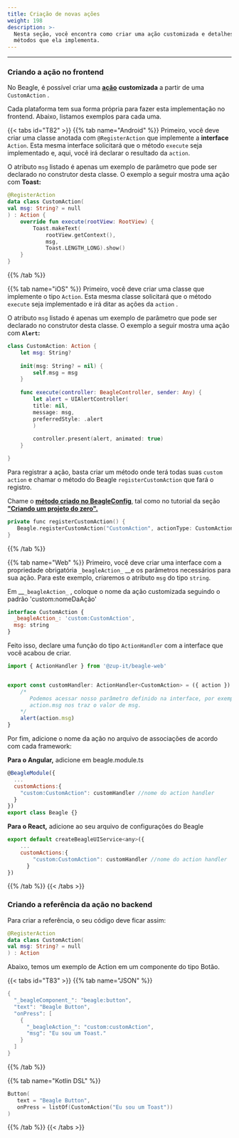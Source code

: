 ```yaml
---
title: Criação de novas ações
weight: 198
description: >-
  Nesta seção, você encontra como criar uma ação customizada e detalhes dos
  métodos que ela implementa.
---
```


---

### Criando a ação no frontend

No Beagle, é possível criar uma [**ação**](/pt/docs/api/actions) **customizada** a partir de uma `CustomAction` . 

Cada plataforma tem sua forma própria para fazer esta implementação no frontend. Abaixo, listamos exemplos para cada uma.

{{< tabs id="T82" >}}
{{% tab name="Android" %}}
Primeiro, você deve criar uma classe anotada com `@RegisterAction` que implemente a **interface** `Action`. Esta mesma interface solicitará que o método `execute` seja implementado e, aqui, você irá declarar o resultado da `action`.

O atributo `msg` listado é apenas um exemplo de parâmetro que pode ser declarado no construtor desta classe. O exemplo a seguir mostra uma ação com **Toast:**


```kotlin
@RegisterAction
data class CustomAction(
val msg: String? = null
) : Action {
    override fun execute(rootView: RootView) {
        Toast.makeText(
            rootView.getContext(),
            msg, 
            Toast.LENGTH_LONG).show()
    }
}
```

{{% /tab %}}

{{% tab name="iOS" %}}
Primeiro, você deve criar uma classe que implemente o tipo `Action`. Esta mesma classe solicitará que o método `execute` seja implementado e irá ditar as ações da `action` . 

O atributo `msg` listado é apenas um exemplo de parâmetro que pode ser declarado no construtor desta classe. O exemplo a seguir mostra uma ação com **`Alert`:**


```swift
class CustomAction: Action {
    let msg: String?
    
    init(msg: String? = nil) {
        self.msg = msg
    }
    
    func execute(controller: BeagleController, sender: Any) {   
        let alert = UIAlertController(
        title: nil, 
        message: msg, 
        preferredStyle: .alert
        )
        
        controller.present(alert, animated: true)
    }

}
```


Para registrar a ação, basta criar um método onde terá todas suas `custom action` e chamar o método do Beagle `registerCustomAction` que fará o registro.

Chame o [**método criado no BeagleConfig**](/pt/docs/primeiros-passos/criando-um-projeto-do-zero/case-ios#passo-2-configurar-o-beagle), tal como no tutorial da seção [**"Criando um projeto do zero".** ](/pt/docs/primeiros-passos/criando-um-projeto-do-zero/case-ios#iniciando-um-projeto-ios)

```kotlin
private func registerCustomAction() {
   Beagle.registerCustomAction("CustomAction", actionType: CustomAction.self)
}
```
{{% /tab %}}

{{% tab name="Web" %}}
Primeiro, você deve criar uma interface com a propriedade obrigatória `_beagleAction_` __e os parâmetros necessários para sua ação. Para este exemplo, criaremos o atributo `msg` do tipo `string`.

Em __`_beagleAction_` , coloque o nome da ação customizada seguindo o padrão 'custom:nomeDaAção'

```javascript
interface CustomAction {
  _beagleAction_: 'custom:CustomAction',
  msg: string
}
```

Feito isso, declare uma função do tipo `ActionHandler` com a interface que você acabou de criar.

```javascript
import { ActionHandler } from '@zup-it/beagle-web'


export const customHandler: ActionHandler<CustomAction> = ({ action }) => {
    /*
       Podemos acessar nosso parâmetro definido na interface, por exemplo 
       action.msg nos traz o valor de msg.
    */
    alert(action.msg)
}
```

Por fim, adicione o nome da ação no arquivo de associações de acordo com cada framework:

**Para o Angular,** adicione em beagle.module.ts

```javascript
@BeagleModule({
  ...
  customActions:{
    "custom:CustomAction": customHandler //nome do action handler
  }
})
export class Beagle {}
```

**Para o React,** adicione ao seu arquivo de configurações do Beagle

```javascript
export default createBeagleUIService<any>({
    ...
    customActions:{
        "custom:CustomAction": customHandler //nome do action handler
      }
})

```
{{% /tab %}}
{{< /tabs >}}

### Criando a referência da ação no backend

Para criar a referência, o seu código deve ficar assim: 


```kotlin
@RegisterAction
data class CustomAction(
val msg: String? = null
) : Action 
```


Abaixo, temos um exemplo de Action em um componente do tipo Botão. 

{{< tabs id="T83" >}}
{{% tab name="JSON" %}}
```kotlin
{
  "_beagleComponent_": "beagle:button",
  "text": "Beagle Button",
  "onPress": [
    {
      "_beagleAction_": "custom:customAction",
      "msg": "Eu sou um Toast."
    }
  ]
}
```
{{% /tab %}}

{{% tab name="Kotlin DSL" %}}
```kotlin
Button(
   text = "Beagle Button",
   onPress = listOf(CustomAction("Eu sou um Toast"))
)
```
{{% /tab %}}
{{< /tabs >}}
